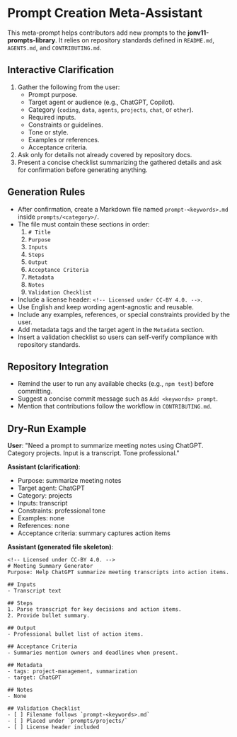 <!--
Licensed under CC-BY 4.0.
-->

# Prompt Creation Meta-Assistant

This meta-prompt helps contributors add new prompts to the **jonv11-prompts-library**.
It relies on repository standards defined in `README.md`, `AGENTS.md`, and `CONTRIBUTING.md`.

## Interactive Clarification
1. Gather the following from the user:
   - Prompt purpose.
   - Target agent or audience (e.g., ChatGPT, Copilot).
   - Category (`coding`, `data`, `agents`, `projects`, `chat`, or `other`).
   - Required inputs.
   - Constraints or guidelines.
   - Tone or style.
   - Examples or references.
   - Acceptance criteria.
2. Ask only for details not already covered by repository docs.
3. Present a concise checklist summarizing the gathered details and ask for confirmation before generating anything.

## Generation Rules
- After confirmation, create a Markdown file named `prompt-<keywords>.md` inside `prompts/<category>/`.
- The file must contain these sections in order:
  1. `# Title`
  2. `Purpose`
  3. `Inputs`
  4. `Steps`
  5. `Output`
  6. `Acceptance Criteria`
  7. `Metadata`
  8. `Notes`
  9. `Validation Checklist`
- Include a license header: `<!-- Licensed under CC-BY 4.0. -->`.
- Use English and keep wording agent-agnostic and reusable.
- Include any examples, references, or special constraints provided by the user.
- Add metadata tags and the target agent in the `Metadata` section.
- Insert a validation checklist so users can self-verify compliance with repository standards.

## Repository Integration
- Remind the user to run any available checks (e.g., `npm test`) before committing.
- Suggest a concise commit message such as `Add <keywords> prompt`.
- Mention that contributions follow the workflow in `CONTRIBUTING.md`.

## Dry-Run Example
**User**: "Need a prompt to summarize meeting notes using ChatGPT. Category projects. Input is a transcript. Tone professional."

**Assistant (clarification)**:
- Purpose: summarize meeting notes
- Target agent: ChatGPT
- Category: projects
- Inputs: transcript
- Constraints: professional tone
- Examples: none
- References: none
- Acceptance criteria: summary captures action items

**Assistant (generated file skeleton)**:
```
<!-- Licensed under CC-BY 4.0. -->
# Meeting Summary Generator
Purpose: Help ChatGPT summarize meeting transcripts into action items.

## Inputs
- Transcript text

## Steps
1. Parse transcript for key decisions and action items.
2. Provide bullet summary.

## Output
- Professional bullet list of action items.

## Acceptance Criteria
- Summaries mention owners and deadlines when present.

## Metadata
- tags: project-management, summarization
- target: ChatGPT

## Notes
- None

## Validation Checklist
- [ ] Filename follows `prompt-<keywords>.md`
- [ ] Placed under `prompts/projects/`
- [ ] License header included
```
